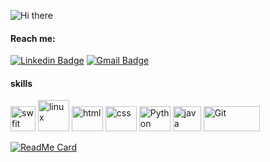 ![Hi there](https://capsule-render.vercel.app/api?type=waving&color=auto&height=300&section=header&text=capsule%20render&fontSize=90&animation=fadeIn&fontAlignY=38&desc=Decorate%20GitHub%20Profile%20or%20any%20Repo%20like%20me!&descAlignY=51&descAlign=62) 

#### Reach me:
[![Linkedin Badge](https://img.shields.io/badge/-LinkedIn-blue?style=flat-round&logo=Linkedin&logoColor=white&link=https://www.linkedin.com/in/afeyajahin)](https://www.linkedin.com/in/afeyajahin)
[![Gmail Badge](https://img.shields.io/badge/Gmail-d14836?style=flat-round&logo=Gmail&logoColor=white&link=mailto:jahin22a@mtholyoke.edu)](mailto:jahin22a@mtholyoke.edu)

#### skills
<img title="swift" alt="swfit" src="/assets/swift-icon.svg" height="40" />
<img title="R" alt="linux" src="https://raw.githubusercontent.com/Thomas-George-T/Thomas-George-T/master/assets/r-lang.svg"  width="50" width="40" />
<img title="HTML5" alt="html" src="/assets/html-5.svg"  width="50" height="40" />
<img title="CSS3" alt="css" src="/assets/css-3.svg" width="50" height="40" />
<img title="Python" alt="Python" src="https://raw.githubusercontent.com/Thomas-George-T/Thomas-George-T/master/assets/python.svg" width="50" height="40" />
<img title="Java" alt="java" src="/assets/java.svg" width="45" height="40" />
<img title="Git" alt="Git" src="https://raw.githubusercontent.com/Thomas-George-T/Thomas-George-T/master/assets/git.svg" width="90" height="40" />

[![ReadMe Card](https://github-readme-stats.vercel.app/api/pin/?username=AfeyaJahin&repo=odin)](https://github.com/YOURUSERNAME/YOURREPONAME)

<!--
**AfeyaJahin/AfeyaJahin** is a ✨ _special_ ✨ repository because its `README.md` (this file) appears on your GitHub profile.

Here are some ideas to get you started:

- 🔭 I’m currently working on ...
- 🌱 I’m currently learning ...
- 👯 I’m looking to collaborate on ...
- 🤔 I’m looking for help with ...
- 💬 Ask me about ...
- 📫 How to reach me: ...
- 😄 Pronouns: ...
- ⚡ Fun fact: ...
-->
